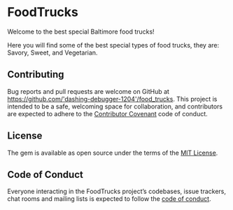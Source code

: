 # FoodTrucks


Welcome to the best special Baltimore food trucks!

Here you will find some of the best special types of food trucks, they are: Savory, Sweet, and Vegetarian.


## Contributing

Bug reports and pull requests are welcome on GitHub at https://github.com/'dashing-debugger-1204'/food_trucks. This project is intended to be a safe, welcoming space for collaboration, and contributors are expected to adhere to the [Contributor Covenant](http://contributor-covenant.org) code of conduct.

## License

The gem is available as open source under the terms of the [MIT License](https://opensource.org/licenses/MIT).

## Code of Conduct

Everyone interacting in the FoodTrucks project’s codebases, issue trackers, chat rooms and mailing lists is expected to follow the [code of conduct](https://github.com/'dashing-debugger-1204'/food_trucks/blob/master/CODE_OF_CONDUCT.md).
